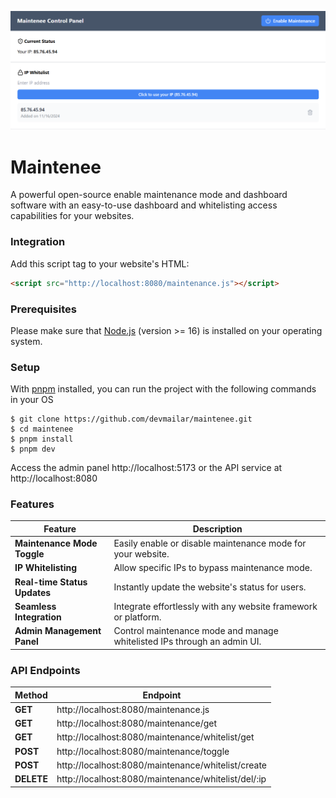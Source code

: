 ![alt text](image.png)

# Maintenee
A powerful open-source enable maintenance mode and dashboard software with an easy-to-use dashboard and whitelisting access capabilities for your websites. 

### Integration
Add this script tag to your website's HTML:
```html
<script src="http://localhost:8080/maintenance.js"></script>
```

### Prerequisites
Please make sure that [Node.js](https://nodejs.org/en) (version >= 16) is installed on your operating system.

### Setup
With [pnpm](https://pnpm.io/) installed, you can run the project with the following commands in your OS
```node
$ git clone https://github.com/devmailar/maintenee.git
$ cd maintenee
$ pnpm install
$ pnpm dev
```
Access the admin panel http://localhost:5173 or the API service at http://localhost:8080

### Features
| Feature                       | Description                                                                 |
|-------------------------------|-----------------------------------------------------------------------------|
| **Maintenance Mode Toggle**   | Easily enable or disable maintenance mode for your website.                |
| **IP Whitelisting**           | Allow specific IPs to bypass maintenance mode.                             |
| **Real-time Status Updates**  | Instantly update the website's status for users.                           |
| **Seamless Integration**      | Integrate effortlessly with any website framework or platform.             |
| **Admin Management Panel**    | Control maintenance mode and manage whitelisted IPs through an admin UI.   |

### API Endpoints
| Method                        | Endpoint                                                                    |
|-------------------------------|-----------------------------------------------------------------------------|
| **GET**                       | http://localhost:8080/maintenance.js                                       |
| **GET**                       | http://localhost:8080/maintenance/get                                      |
| **GET**                       | http://localhost:8080/maintenance/whitelist/get                            |
| **POST**                      | http://localhost:8080/maintenance/toggle                                   |
| **POST**                      | http://localhost:8080/maintenance/whitelist/create                         |
| **DELETE**                    | http://localhost:8080/maintenance/whitelist/del/:ip                        |
